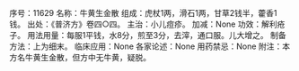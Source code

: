 序号：11629
名称：牛黄生金散
组成：虎杖1两，滑石1两，甘草2钱半，藿香1钱。
出处：《普济方》卷四○四。
主治：小儿痘疹。
加减：None
功效：解利疮子。
用法用量：每服1平钱，水8分，煎至3分，去滓，通口服。儿大增之。
制备方法：上为细末。
临床应用：None
各家论述：None
用药禁忌：None
附注：本方名牛黄生金散，但方中无牛黄，疑脱。

